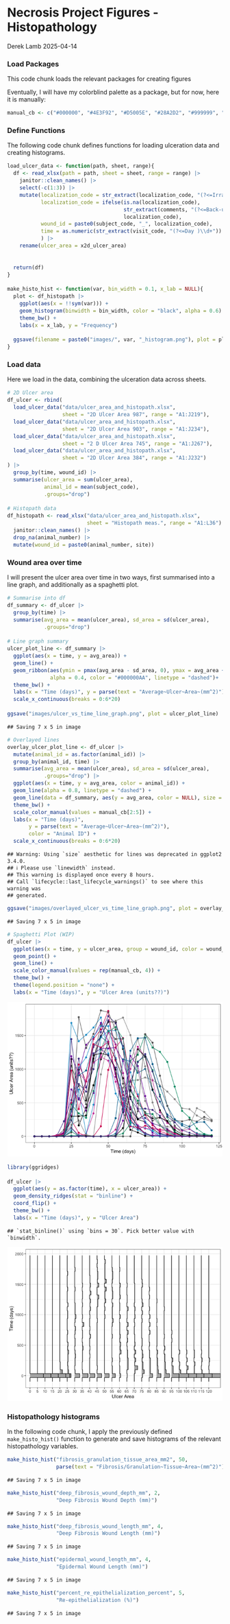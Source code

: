 Necrosis Project Figures - Histopathology
================
Derek Lamb
2025-04-14

### Load Packages

This code chunk loads the relevant packages for creating figures

Eventually, I will have my colorblind palette as a package, but for now,
here it is manually:

``` r
manual_cb <- c("#000000", "#4E3F92", "#D5005E", "#28A2D2", "#999999", "#009B77", "#CC49A7", "#00739E", "#862AAF", "#666666")
```

### Define Functions

The following code chunk defines functions for loading ulceration data
and creating histograms.

``` r
load_ulcer_data <- function(path, sheet, range){
  df <- read_xlsx(path = path, sheet = sheet, range = range) |> 
    janitor::clean_names() |> 
    select(-c(1:3)) |> 
    mutate(localization_code = str_extract(localization_code, "(?<=Irradiation Site )[[:upper:]]"),
           localization_code = ifelse(is.na(localization_code),
                                      str_extract(comments, "(?<=Back-up site )\\w{1}(?= used)"),
                                      localization_code),
           wound_id = paste0(subject_code, "_", localization_code),
           time = as.numeric(str_extract(visit_code, "(?<=Day )\\d+"))
           ) |> 
    rename(ulcer_area = x2d_ulcer_area)
  
  
  return(df)
}

make_histo_hist <- function(var, bin_width = 0.1, x_lab = NULL){
  plot <- df_histopath |> 
    ggplot(aes(x = !!sym(var))) + 
    geom_histogram(binwidth = bin_width, color = "black", alpha = 0.6) +
    theme_bw() + 
    labs(x = x_lab, y = "Frequency")
  
  ggsave(filename = paste0("images/", var, "_histogram.png"), plot = plot)
}
```

### Load data

Here we load in the data, combining the ulceration data across sheets.

``` r
# 2D Ulcer area
df_ulcer <- rbind(
  load_ulcer_data("data/ulcer_area_and_histopath.xlsx", 
                  sheet = "2D Ulcer Area 987", range = "A1:J219"),
  load_ulcer_data("data/ulcer_area_and_histopath.xlsx", 
                  sheet = "2D Ulcer Area 903", range = "A1:J234"),
  load_ulcer_data("data/ulcer_area_and_histopath.xlsx", 
                  sheet = "2 D Ulcer Area 745", range = "A1:J267"),
  load_ulcer_data("data/ulcer_area_and_histopath.xlsx", 
                  sheet = "2D Ulcer Area 384", range = "A1:J232")
) |> 
  group_by(time, wound_id) |> 
  summarise(ulcer_area = sum(ulcer_area), 
            animal_id = mean(subject_code), 
            .groups="drop")

# Histopath data
df_histopath <- read_xlsx("data/ulcer_area_and_histopath.xlsx", 
                          sheet = "Histopath meas.", range = "A1:L36") |> 
  janitor::clean_names() |> 
  drop_na(animal_number) |> 
  mutate(wound_id = paste0(animal_number, site)) 
```

### Wound area over time

I will present the ulcer area over time in two ways, first summarised
into a line graph, and additionally as a spaghetti plot.

``` r
# Summarise into df
df_summary <- df_ulcer |> 
  group_by(time) |> 
  summarise(avg_area = mean(ulcer_area), sd_area = sd(ulcer_area),
            .groups="drop")

# Line graph summary
ulcer_plot_line <- df_summary |> 
  ggplot(aes(x = time, y = avg_area)) + 
  geom_line() +
  geom_ribbon(aes(ymin = pmax(avg_area - sd_area, 0), ymax = avg_area + sd_area),
              alpha = 0.4, color = "#000000AA", linetype = "dashed")+
  theme_bw() + 
  labs(x = "Time (days)", y = parse(text = "Average~Ulcer~Area~(mm^2)")) +
  scale_x_continuous(breaks = 0:6*20)

ggsave("images/ulcer_vs_time_line_graph.png", plot = ulcer_plot_line)
```

    ## Saving 7 x 5 in image

``` r
# Overlayed lines
overlay_ulcer_plot_line <- df_ulcer |> 
  mutate(animal_id = as.factor(animal_id)) |> 
  group_by(animal_id, time) |> 
  summarise(avg_area = mean(ulcer_area), sd_area = sd(ulcer_area),
            .groups="drop") |> 
  ggplot(aes(x = time, y = avg_area, color = animal_id)) + 
  geom_line(alpha = 0.8, linetype = "dashed") +
  geom_line(data = df_summary, aes(y = avg_area, color = NULL), size = 0.8) +
  theme_bw() + 
  scale_color_manual(values = manual_cb[2:5]) +
  labs(x = "Time (days)", 
       y = parse(text = "Average~Ulcer~Area~(mm^2)"), 
       color = "Animal ID") +
  scale_x_continuous(breaks = 0:6*20)
```

    ## Warning: Using `size` aesthetic for lines was deprecated in ggplot2 3.4.0.
    ## ℹ Please use `linewidth` instead.
    ## This warning is displayed once every 8 hours.
    ## Call `lifecycle::last_lifecycle_warnings()` to see where this warning was
    ## generated.

``` r
ggsave("images/overlayed_ulcer_vs_time_line_graph.png", plot = overlay_ulcer_plot_line)
```

    ## Saving 7 x 5 in image

``` r
# Spaghetti Plot (WIP)
df_ulcer |> 
  ggplot(aes(x = time, y = ulcer_area, group = wound_id, color = wound_id)) + 
  geom_point() + 
  geom_line() +
  scale_color_manual(values = rep(manual_cb, 4)) +
  theme_bw() +
  theme(legend.position = "none") +
  labs(x = "Time (days)", y = "Ulcer Area (units??)")
```

![](umb_cri_model_histopathology_figures_files/figure-gfm/wound%20area%20over%20times-1.png)<!-- -->

``` r
library(ggridges)

df_ulcer |> 
  ggplot(aes(y = as.factor(time), x = ulcer_area)) +
  geom_density_ridges(stat = "binline") +
  coord_flip() +
  theme_bw() +
  labs(x = "Time (days)", y = "Ulcer Area")
```

    ## `stat_binline()` using `bins = 30`. Pick better value with `binwidth`.

![](umb_cri_model_histopathology_figures_files/figure-gfm/attempt%20ridge%20plot-1.png)<!-- -->

### Histopathology histograms

In the following code chunk, I apply the previously defined
`make_histo_hist()` function to generate and save histograms of the
relevant histopathology variables.

``` r
make_histo_hist("fibrosis_granulation_tissue_area_mm2", 50,
                parse(text = "Fibrosis/Granulation~Tissue~Area~(mm^2)"))
```

    ## Saving 7 x 5 in image

``` r
make_histo_hist("deep_fibrosis_wound_depth_mm", 2,
                "Deep Fibrosis Wound Depth (mm)")
```

    ## Saving 7 x 5 in image

``` r
make_histo_hist("deep_fibrosis_wound_length_mm", 4,
                "Deep Fibrosis Wound Length (mm)")
```

    ## Saving 7 x 5 in image

``` r
make_histo_hist("epidermal_wound_length_mm", 4,
                "Epidermal Wound Length (mm)")
```

    ## Saving 7 x 5 in image

``` r
make_histo_hist("percent_re_epithelialization_percent", 5,
                "Re-epithelialization (%)")
```

    ## Saving 7 x 5 in image
